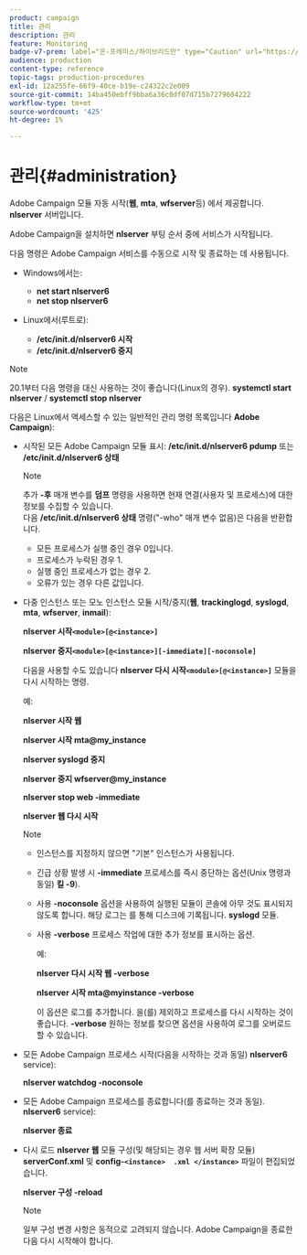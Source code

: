 ```yaml
---
product: campaign
title: 관리
description: 관리
feature: Monitoring
badge-v7-prem: label="온-프레미스/하이브리드만" type="Caution" url="https://experienceleague.adobe.com/docs/campaign-classic/using/installing-campaign-classic/architecture-and-hosting-models/hosting-models-lp/hosting-models.html?lang=ko" tooltip="온-프레미스 및 하이브리드 배포에만 적용"
audience: production
content-type: reference
topic-tags: production-procedures
exl-id: 12a255fe-66f9-40ce-b19e-c24322c2e009
source-git-commit: 14ba450ebff9bba6a36c0df07d715b7279604222
workflow-type: tm+mt
source-wordcount: '425'
ht-degree: 1%

---
```


# 관리{#administration}



Adobe Campaign 모듈 자동 시작(**웹**, **mta**, **wfserver**&#x200B;등) 에서 제공합니다. **nlserver** 서버입니다.

Adobe Campaign을 설치하면 **nlserver** 부팅 순서 중에 서비스가 시작됩니다.

다음 명령은 Adobe Campaign 서비스를 수동으로 시작 및 종료하는 데 사용됩니다.

* Windows에서는:

   * **net start nlserver6**
   * **net stop nlserver6**

* Linux에서(루트로):

   * **/etc/init.d/nlserver6 시작**
   * **/etc/init.d/nlserver6 중지**

>[!NOTE]
>
>20.1부터 다음 명령을 대신 사용하는 것이 좋습니다(Linux의 경우). **systemctl start nlserver** / **systemctl stop nlserver**

다음은 Linux에서 액세스할 수 있는 일반적인 관리 명령 목록입니다 **Adobe Campaign**):

* 시작된 모든 Adobe Campaign 모듈 표시: **/etc/init.d/nlserver6 pdump** 또는 **/etc/init.d/nlserver6 상태**

  >[!NOTE]
  >
  >추가 **-후** 매개 변수를 **덤프** 명령을 사용하면 현재 연결(사용자 및 프로세스)에 대한 정보를 수집할 수 있습니다.\
  >다음 **/etc/init.d/nlserver6 상태** 명령(&quot;-who&quot; 매개 변수 없음)은 다음을 반환합니다.
  >
  >    * 모든 프로세스가 실행 중인 경우 0입니다.
  >    * 프로세스가 누락된 경우 1.
  >    * 실행 중인 프로세스가 없는 경우 2.
  >    * 오류가 있는 경우 다른 값입니다.
  >

* 다중 인스턴스 또는 모노 인스턴스 모듈 시작/중지(**웹**, **trackinglogd**, **syslogd**, **mta**, **wfserver**, **inmail**):

  **nlserver 시작`<module>[@<instance>]`**

  **nlserver 중지`<module>[@<instance>][-immediate][-noconsole]`**

  다음을 사용할 수도 있습니다 **nlserver 다시 시작`<module>[@<instance>]`** 모듈을 다시 시작하는 명령.

  예:

  **nlserver 시작 웹**

  **nlserver 시작 mta@my_instance**

  **nlserver syslogd 중지**

  **nlserver 중지 wfserver@my_instance**

  **nlserver stop web -immediate**

  **nlserver 웹 다시 시작**

  >[!NOTE]
  >
  >* 인스턴스를 지정하지 않으면 &quot;기본&quot; 인스턴스가 사용됩니다.
  >* 긴급 상황 발생 시 **-immediate** 프로세스를 즉시 중단하는 옵션(Unix 명령과 동일) **킬 -9**).
  >* 사용 **-noconsole** 옵션을 사용하여 실행된 모듈이 콘솔에 아무 것도 표시되지 않도록 합니다. 해당 로그는 를 통해 디스크에 기록됩니다. **syslogd** 모듈.
  >* 사용 **-verbose** 프로세스 작업에 대한 추가 정보를 표시하는 옵션.
  >
  >   예:
  >
  >   **nlserver 다시 시작 웹 -verbose**
  >
  >   **nlserver 시작 mta@myinstance -verbose**
  >
  >   이 옵션은 로그를 추가합니다. 을(를) 제외하고 프로세스를 다시 시작하는 것이 좋습니다. **-verbose** 원하는 정보를 찾으면 옵션을 사용하여 로그를 오버로드할 수 있습니다.

* 모든 Adobe Campaign 프로세스 시작(다음을 시작하는 것과 동일) **nlserver6** service):

  **nlserver watchdog -noconsole**

* 모든 Adobe Campaign 프로세스를 종료합니다(를 종료하는 것과 동일). **nlserver6** service):

  **nlserver 종료**

* 다시 로드 **nlserver 웹** 모듈 구성(및 해당되는 경우 웹 서버 확장 모듈) **serverConf.xml** 및 **config-`<instance>  .xml </instance>`** 파일이 편집되었습니다.

  **nlserver 구성 -reload**

  >[!NOTE]
  >
  >일부 구성 변경 사항은 동적으로 고려되지 않습니다. Adobe Campaign을 종료한 다음 다시 시작해야 합니다.
